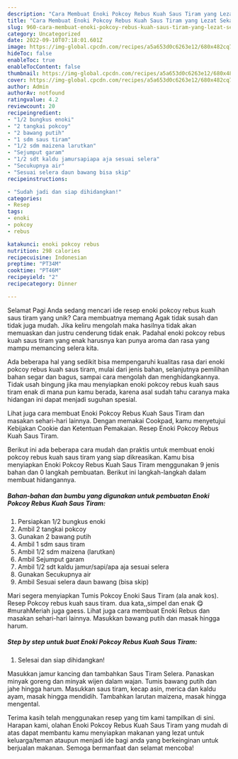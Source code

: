 ```yaml
---
description: "Cara Membuat Enoki Pokcoy Rebus Kuah Saus Tiram yang Lezat Sekali, Lezat"
title: "Cara Membuat Enoki Pokcoy Rebus Kuah Saus Tiram yang Lezat Sekali, Lezat"
slug: 960-cara-membuat-enoki-pokcoy-rebus-kuah-saus-tiram-yang-lezat-sekali-lezat
category: Uncategorized
date: 2022-09-10T07:18:01.601Z
image: https://img-global.cpcdn.com/recipes/a5a653d0c6263e12/680x482cq70/enoki-pokcoy-rebus-kuah-saus-tiram-foto-resep-utama.jpg
hideToc: false
enableToc: true
enableTocContent: false
thumbnail: https://img-global.cpcdn.com/recipes/a5a653d0c6263e12/680x482cq70/enoki-pokcoy-rebus-kuah-saus-tiram-foto-resep-utama.jpg
cover: https://img-global.cpcdn.com/recipes/a5a653d0c6263e12/680x482cq70/enoki-pokcoy-rebus-kuah-saus-tiram-foto-resep-utama.jpg
author: Admin
authorAv: notfound
ratingvalue: 4.2
reviewcount: 20
recipeingredient:
- "1/2 bungkus enoki"
- "2 tangkai pokcoy"
- "2 bawang putih"
- "1 sdm saus tiram"
- "1/2 sdm maizena larutkan"
- "Sejumput garam"
- "1/2 sdt kaldu jamursapiapa aja sesuai selera"
- "Secukupnya air"
- "Sesuai selera daun bawang bisa skip"
recipeinstructions:

- "Sudah jadi dan siap dihidangkan!"
categories:
- Resep
tags:
- enoki
- pokcoy
- rebus

katakunci: enoki pokcoy rebus 
nutrition: 298 calories
recipecuisine: Indonesian
preptime: "PT34M"
cooktime: "PT46M"
recipeyield: "2"
recipecategory: Dinner

---
```



Selamat Pagi Anda sedang mencari ide resep enoki pokcoy rebus kuah saus tiram yang unik? Cara membuatnya memang Agak tidak susah dan tidak juga mudah. Jika keliru mengolah maka hasilnya tidak akan memuaskan dan justru cenderung tidak enak. Padahal enoki pokcoy rebus kuah saus tiram yang enak harusnya kan punya aroma dan rasa yang mampu memancing selera kita.


Ada beberapa hal yang sedikit bisa mempengaruhi kualitas rasa dari enoki pokcoy rebus kuah saus tiram, mulai dari jenis bahan, selanjutnya pemilihan bahan segar dan bagus, sampai cara mengolah dan menghidangkannya. Tidak usah bingung jika mau menyiapkan enoki pokcoy rebus kuah saus tiram enak di mana pun kamu berada, karena asal sudah tahu caranya maka hidangan ini dapat menjadi suguhan spesial.

Lihat juga cara membuat Enoki Pokcoy Rebus Kuah Saus Tiram dan masakan sehari-hari lainnya. Dengan memakai Cookpad, kamu menyetujui Kebijakan Cookie dan Ketentuan Pemakaian. Resep Enoki Pokcoy Rebus Kuah Saus Tiram.


Berikut ini ada beberapa cara mudah dan praktis untuk membuat enoki pokcoy rebus kuah saus tiram yang siap dikreasikan. Kamu bisa menyiapkan Enoki Pokcoy Rebus Kuah Saus Tiram menggunakan 9 jenis bahan dan 0 langkah pembuatan. Berikut ini langkah-langkah dalam membuat hidangannya.

<!--inarticleads1-->

##### Bahan-bahan dan bumbu yang digunakan untuk pembuatan Enoki Pokcoy Rebus Kuah Saus Tiram:

1. Persiapkan 1/2 bungkus enoki
1. Ambil 2 tangkai pokcoy
1. Gunakan 2 bawang putih
1. Ambil 1 sdm saus tiram
1. Ambil 1/2 sdm maizena (larutkan)
1. Ambil Sejumput garam
1. Ambil 1/2 sdt kaldu jamur/sapi/apa aja sesuai selera
1. Gunakan Secukupnya air
1. Ambil Sesuai selera daun bawang (bisa skip)


Mari segera menyiapkan Tumis Pokcoy Enoki Saus Tiram (ala anak kos). Resep Pokcoy rebus kuah saus tiram. dua kata,,simpel dan enak 😋 #murahMeriah juga gaess. Lihat juga cara membuat Enoki Rebus dan masakan sehari-hari lainnya. Masukkan bawang putih dan masak hingga harum. 

<!--inarticleads2-->

##### Step by step untuk buat Enoki Pokcoy Rebus Kuah Saus Tiram:


1. Selesai dan siap dihidangkan!

Masukkan jamur kancing dan tambahkan Saus Tiram Selera. Panaskan minyak goreng dan minyak wijen dalam wajan. Tumis bawang putih dan jahe hingga harum. Masukkan saus tiram, kecap asin, merica dan kaldu ayam, masak hingga mendidih. Tambahkan larutan maizena, masak hingga mengental. 

Terima kasih telah menggunakan resep yang tim kami tampilkan di sini. Harapan kami, olahan Enoki Pokcoy Rebus Kuah Saus Tiram yang mudah di atas dapat membantu kamu menyiapkan makanan yang lezat untuk keluarga/teman ataupun menjadi ide bagi anda yang berkeinginan untuk berjualan makanan. Semoga bermanfaat dan selamat mencoba!
